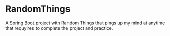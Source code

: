 # RandomThings
A Spring Boot project with Random Things that pings up my mind at anytime that requyires to complete the project and practice.
